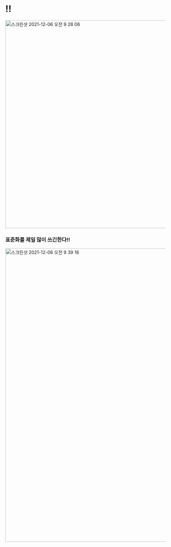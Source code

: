 # !!

<img width="652" alt="스크린샷 2021-12-06 오전 9 28 06" src="https://user-images.githubusercontent.com/89058117/144770361-0d75d96a-1689-4277-85e0-e00b4a7bd726.png">

### 표준화를 제일 많이 쓰긴한다!!
<img width="920" alt="스크린샷 2021-12-06 오전 9 39 16" src="https://user-images.githubusercontent.com/89058117/144770867-45bf9ea3-38ed-4c1d-b0ec-d90904f47859.png">

